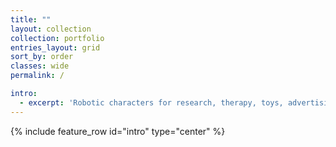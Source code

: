 ```yaml
---
title: ""
layout: collection
collection: portfolio
entries_layout: grid
sort_by: order
classes: wide
permalink: /

intro:
  - excerpt: 'Robotic characters for research, therapy, toys, advertising, & entertainment.'
---
```


{% include feature_row id="intro" type="center" %}
